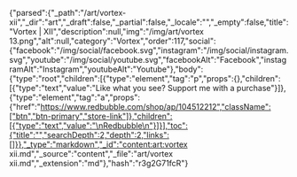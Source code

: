 {"parsed":{"_path":"/art/vortex-xii","_dir":"art","_draft":false,"_partial":false,"_locale":"","_empty":false,"title":"Vortex | XII","description":null,"img":"/img/art/vortex 13.png","alt":null,"category":"Vortex","order":117,"social":{"facebook":"/img/social/facebook.svg","instagram":"/img/social/instagram.svg","youtube":"/img/social/youtube.svg","facebookAlt":"Facebook","instagramAlt":"Instagram","youtubeAlt":"Youtube"},"body":{"type":"root","children":[{"type":"element","tag":"p","props":{},"children":[{"type":"text","value":"Like what you see? Support me with a purchase"}]},{"type":"element","tag":"a","props":{"href":"https://www.redbubble.com/shop/ap/104512212","className":["btn","btn-primary","store-link"]},"children":[{"type":"text","value":"\nRedbubble\n"}]}],"toc":{"title":"","searchDepth":2,"depth":2,"links":[]}},"_type":"markdown","_id":"content:art:vortex xii.md","_source":"content","_file":"art/vortex xii.md","_extension":"md"},"hash":"r3g2G71fcR"}